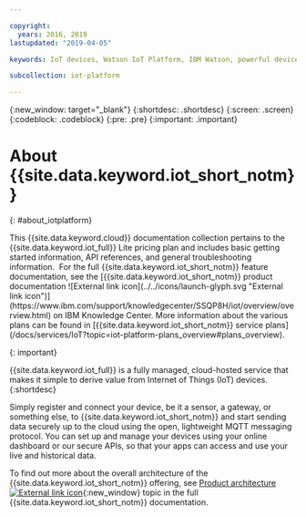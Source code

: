 ```yaml
---

copyright:
  years: 2016, 2019
lastupdated: "2019-04-05"

keywords: IoT devices, Watson IoT Platform, IBM Watson, powerful device management operations

subcollection: iot-platform

---
```


{:new_window: target="\_blank"}
{:shortdesc: .shortdesc}
{:screen: .screen}
{:codeblock: .codeblock}
{:pre: .pre}
{:important: .important}

# About {{site.data.keyword.iot_short_notm}}
{: #about_iotplatform}

<p>This {{site.data.keyword.cloud}} documentation collection pertains to the {{site.data.keyword.iot_full}} Lite pricing plan and includes basic getting started information, API references, and general troubleshooting information. 
For the full {{site.data.keyword.iot_short_notm}} feature documentation, see the [{{site.data.keyword.iot_short_notm}} product documentation ![External link icon](../../icons/launch-glyph.svg "External link icon")](https://www.ibm.com/support/knowledgecenter/SSQP8H/iot/overview/overview.html) on IBM Knowledge Center. More information about the various plans can be found in [{{site.data.keyword.iot_short_notm}} service plans](/docs/services/IoT?topic=iot-platform-plans_overview#plans_overview). 
</p>
{: important}

{{site.data.keyword.iot_full}} is a fully managed, cloud-hosted service that makes it simple to derive value from Internet of Things (IoT) devices.
{:shortdesc}

Simply register and connect your device, be it a sensor, a gateway, or something else, to {{site.data.keyword.iot_short_notm}} and start sending data securely up to the cloud using the open, lightweight MQTT messaging protocol. You can set up and manage your devices using your online dashboard or our secure APIs, so that your apps can access and use your live and historical data.

To find out more about the overall architecture of the  {{site.data.keyword.iot_short_notm}} offering, see [Product architecture ![External link icon](../../icons/launch-glyph.svg "External link icon")](https://www.ibm.com/support/knowledgecenter/SSQP8H/iot/overview/architecture.html){:new_window} topic in the full {{site.data.keyword.iot_short_notm}} documentation.
